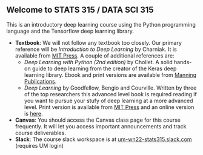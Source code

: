 ## Welcome to STATS 315 / DATA SCI 315

This is an introductory deep learning course using the Python programming language and the Tensorflow deep learning library.

- **Textbook**: We will not follow any textbook too closely. Our primary reference will be _Introduction to Deep Learning_ by Charniak. It is available from [MIT Press](https://mitpress.mit.edu/books/introduction-deep-learning). A couple of additional references are:
  - _Deep Learning with Python (2nd edition)_ by Chollet. A solid hands-on guide to deep learning from the creator of the Keras deep learning library. Ebook and print versions are available from [Manning Publications](https://www.manning.com/books/deep-learning-with-python-second-edition).
  - _Deep Learning_ by Goodfellow, Bengio and Courville. Written by three of the top researchers this advanced level book is required reading if you want to pursue your stufy of deep learning at a more advanced level. Print version is available from [MIT Press](https://mitpress.mit.edu/books/deep-learning) and an online version is [here](https://www.deeplearningbook.org/).
- **Canvas**: You should access the Canvas class page for this course frequently. It will let you access important announcements and track course deliverables.
- **Slack**: The course slack workspace is at [um-wn22-stats315.slack.com](https://um-wn22-stats315.slack.com) (requires UM login)
